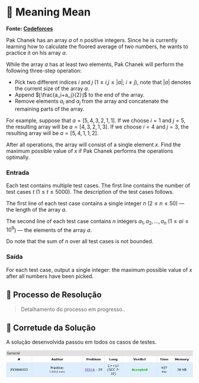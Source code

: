 # 🧮 Meaning Mean

**Fonte: [Codeforces](https://codeforces.com/contest/2021/problem/A)**

Pak Chanek has an array $a$ of $n$ positive integers. Since he is currently learning how to calculate the floored average of two numbers, he wants to practice it on his array $a$.

While the array $a$ has at least two elements, Pak Chanek will perform the following three-step operation:

- Pick two different indices $i$ and $j$ ($1≤i$,$j≤|a|$; $i≠j$), note that $|a|$ denotes the current size of the array $a$.
- Append $⌊\frac{a_i+a_j}{2}⌋$ to the end of the array.
- Remove elements $a_i$ and $a_j$ from the array and concatenate the remaining parts of the array.

For example, suppose that $a=[5,4,3,2,1,1]$. If we choose $i=1$ and $j=5$, the resulting array will be $a=[4,3,2,1,3]$. If we choose $i=4$ and $j=3$, the resulting array will be $a=[5,4,1,1,2]$.

After all operations, the array will consist of a single element $x$. Find the maximum possible value of $x$ if Pak Chanek performs the operations optimally.

### Entrada
Each test contains multiple test cases. The first line contains the number of test cases $t$ ($1≤t≤5000$). The description of the test cases follows.

The first line of each test case contains a single integer $n$ ($2≤n≤50$) — the length of the array $a$.

The second line of each test case contains $n$ integers $a_1,a_2,…,a_n$ ($1≤ai≤10^9$) — the elements of the array $a$.

Do note that the sum of $n$ over all test cases is not bounded.

### Saída
For each test case, output a single integer: the maximum possible value of $x$ after all numbers have been picked.

## 🧩 Processo de Resolução

> Detalhamento do processo em progresso..

## 📝 Corretude da Solução
A solução desenvolvida passou em todos os casos de testes.

![Accepted](img/accepted.png)